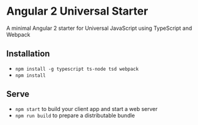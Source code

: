 # Angular 2 Universal Starter

A minimal Angular 2 starter for Universal JavaScript using TypeScript and Webpack

## Installation

* `npm install -g typescript ts-node tsd webpack`
* `npm install`

## Serve

* `npm start` to build your client app and start a web server
* `npm run build` to prepare a distributable bundle

